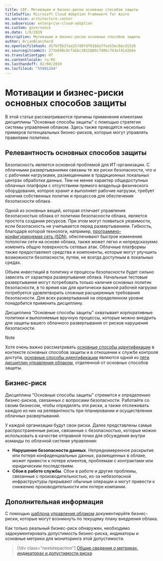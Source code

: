 ```yaml
---
title: CAF. Мотивации и бизнес-риски основных способов защиты
titleSuffix: Microsoft Cloud Adoption Framework for Azure
ms.service: architecture-center
ms.subservice: enterprise-cloud-adoption
ms.custom: governance
ms.date: 1/8/2019
description: Мотивации и бизнес-риски основных способов защиты
author: BrianBlanchard
ms.openlocfilehash: d57b79b37aa257d07df0168a7fee53ec8ecd1526
ms.sourcegitcommit: 273e690c0cfabbc3822089c7d8bc743ef41d2b6e
ms.translationtype: HT
ms.contentlocale: ru-RU
ms.lasthandoff: 02/08/2019
ms.locfileid: "55901244"
---
```

# <a name="security-baseline-motivations-and-business-risks"></a>Мотивации и бизнес-риски основных способов защиты

В этой статье рассматриваются причины применения клиентами дисциплины "Основные способы защиты" с помощью стратегии системы управления облаком. Здесь также приводятся несколько примеров потенциальных бизнес-рисков, которые могут управлять правилами политики.

<!-- markdownlint-disable MD026 -->

## <a name="is-a-security-baseline-relevant"></a>Релевантность основных способов защиты

Безопасность является основной проблемой для ИТ-организации. С облачными развертываниями связаны те же риски безопасности, что и с рабочими нагрузками, размещенными в традиционных локальных центрах обработки данных. Тем не менее характер общедоступных облачных платформ с отсутствием прямого владельца физического оборудования, которое хранит и выполняет рабочие нагрузки, требует наличия собственных политик и процессов для обеспечения безопасности облака.

Одной из основных вещей, которая отличает управление безопасностью облака от политики безопасности облака, является простота создания ресурсов. При этом могут появиться уязвимости, если безопасность не учитывается перед развертыванием. Гибкость, благодаря которой технологи, например, [программно-конфигурируемая сеть (SDN)](../../decision-guides/software-defined-network/overview.md), обеспечивают быстрое изменение топологии сети на основе облака, также может легко и непредсказуемо изменить общую поверхность сетевых атак. Облачные платформы также предоставляют средства и компоненты, которые могут улучшить возможности безопасности, путем, не всегда доступным в локальных средах.

Объем инвестиций в политику и процессы безопасности будет сильно зависеть от характера развертывания облака. Начальные тестовые развертывания могут потребовать только наличия основных политик безопасности, в то время как для критически важной рабочей нагрузки потребуется удовлетворить сложные расширенные требования безопасности. Для всех развертываний на определенном уровне понадобится применить дисциплину.

Дисциплина "Основные способы защиты" охватывает корпоративные политики и выполняемые вручную процессы, которые можно внедрить для защиты вашего облачного развертывания от рисков нарушения безопасности.

> [!NOTE]
>Хотя очень важно рассматривать [основные способы идентификации](../identity-baseline/overview.md) в контексте основных способов защиты и в отношении к службе контроля доступа, [основные способы идентификации](../identity-baseline/overview.md) являются одной из [пяти дисциплин управления облаком](../overview.md), отделенной от основных способов защиты.

## <a name="business-risk"></a>Бизнес-риск

Дисциплина "Основные способы защиты" стремится к определению бизнес-рисков, связанных с вопросами безопасности. Работайте со своим бизнесом, чтобы определять эти риски, а также отслеживать каждую из них на релевантность при планировании и осуществлении облачных развертываний.

У каждой организации будут свои риски. Далее представлены самые распространенные риски, связанные с безопасностью, которые можно использовать в качестве отправной точки для обсуждения внутри команды по облачной системе управления:

- **Нарушение безопасности данных**. Непреднамеренное раскрытие или потеря конфиденциальных данных, размещенных в облаке, может привести к потере клиентов, проблемам с контрактами или юридическим последствиям.
- **Сбои в работе службы**. Сбои в работе и другие проблемы, связанные с производительностью, из-за небезопасной инфраструктуры прерывают обычные операции и могут привести к снижению производительности или потере компании.

## <a name="next-steps"></a>Дополнительная информация

С помощью [шаблона управления облаком](./template.md) документируйте бизнес-риски, которые могут возникнуть по текущему плану внедрения облака.

Как только реальный бизнес-риск обнаружен, необходимо задокументировать допустимость бизнес-риска, индикаторы и основные метрики для мониторинга этой допустимости.

> [!div class="nextstepaction"]
> [Общие сведения о метриках, индикаторах и допустимости риска](./metrics-tolerance.md)
